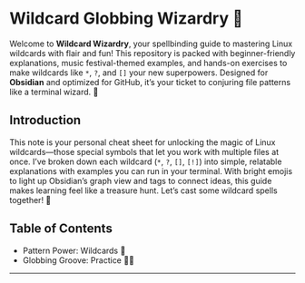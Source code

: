 # Wildcard Globbing Wizardry 🌟

Welcome to **Wildcard Wizardry**, your spellbinding guide to mastering Linux wildcards with flair and fun! This repository is packed with beginner-friendly explanations, music festival-themed examples, and hands-on exercises to make wildcards like `*`, `?`, and `[]` your new superpowers. Designed for **Obsidian** and optimized for GitHub, it’s your ticket to conjuring file patterns like a terminal wizard. 🚀

## Introduction

This note is your personal cheat sheet for unlocking the magic of Linux wildcards—those special symbols that let you work with multiple files at once. I’ve broken down each wildcard (`*`, `?`, `[]`, `[!]`) into simple, relatable explanations with examples you can run in your terminal. With bright emojis to light up Obsidian’s graph view and tags to connect ideas, this guide makes learning feel like a treasure hunt. Let’s cast some wildcard spells together! 🌈

## Table of Contents

- Pattern Power: Wildcards 🌈
- Globbing Groove: Practice 🏋️‍♂️

---
